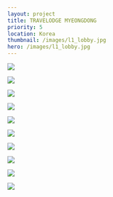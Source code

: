 ```yaml
---
layout: project
title: TRAVELODGE MYEONGDONG
priority: 5
location: Korea
thumbnail: /images/l1_lobby.jpg
hero: /images/l1_lobby.jpg
---
```


![](/images/l1_lobby.jpg)

![](/images/l1-lodge_option2.jpg)

![](/images/l1_lift-lobby.jpg)

![](/images/screen-shot-2022-02-10-at-1.30.32-am.jpg)

![](/images/screen-shot-2022-02-10-at-1.27.13-am.jpg)

![](/images/b1_spa-reception.jpg)

![](/images/b1-snack-bar.jpg)

![](/images/b1-spa-treatment-room.jpg)

![](/images/b1-gym.jpg)

![](/images/screen-shot-2022-02-10-at-1.27.38-am.jpg)
